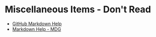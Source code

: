 # Miscellaneous Items - Don't Read
- [GitHub Markdown Help](https://github.com/adam-p/markdown-here/wiki/Markdown-Cheatsheet#code)
 - [Markdown Help - MDG](https://www.markdownguide.org/cheat-sheet)
